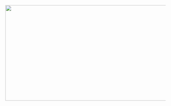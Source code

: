 <p align="center"
<a href="https://github.com/devxb/gitanimals">
<img
  src="https://render.gitanimals.org/farms/le2sky"
  width="600"
  height="300"
/>
</a>
</p>
